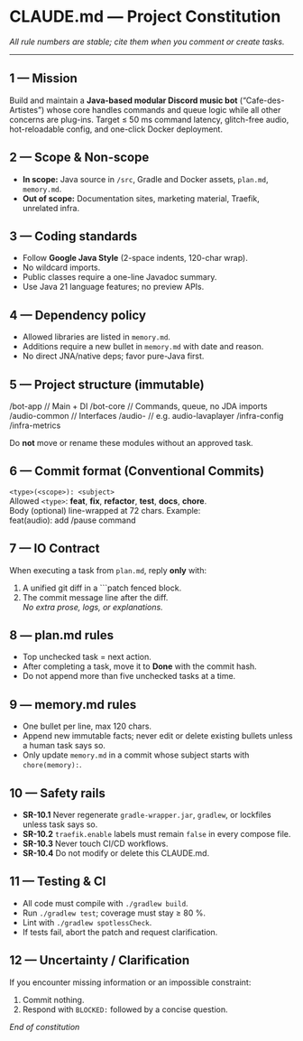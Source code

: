 # CLAUDE.md — Project Constitution  
_All rule numbers are stable; cite them when you comment or create tasks._

---

## 1 — Mission  
Build and maintain a **Java-based modular Discord music bot** (“Cafe-des-Artistes”) whose core handles commands and queue logic while all other concerns are plug-ins. Target ≤ 50 ms command latency, glitch-free audio, hot-reloadable config, and one-click Docker deployment.

## 2 — Scope & Non-scope  
- **In scope:** Java source in `/src`, Gradle and Docker assets, `plan.md`, `memory.md`.  
- **Out of scope:** Documentation sites, marketing material, Traefik, unrelated infra.

## 3 — Coding standards  
- Follow **Google Java Style** (2-space indents, 120-char wrap).  
- No wildcard imports.  
- Public classes require a one-line Javadoc summary.  
- Use Java 21 language features; no preview APIs.  

## 4 — Dependency policy  
- Allowed libraries are listed in `memory.md`.  
- Additions require a new bullet in `memory.md` with date and reason.  
- No direct JNA/native deps; favor pure-Java first.

## 5 — Project structure (immutable)  
/bot-app // Main + DI
/bot-core // Commands, queue, no JDA imports
/audio-common // Interfaces
/audio-<impl> // e.g. audio-lavaplayer
/infra-config
/infra-metrics

Do **not** move or rename these modules without an approved task.

## 6 — Commit format (Conventional Commits)  
`<type>(<scope>): <subject>`  
Allowed `<type>`: **feat**, **fix**, **refactor**, **test**, **docs**, **chore**.  
Body (optional) line-wrapped at 72 chars. Example:  
feat(audio): add /pause command


## 7 — IO Contract  
When executing a task from `plan.md`, reply **only** with:  
1. A unified git diff in a ```patch fenced block.  
2. The commit message line after the diff.  
_No extra prose, logs, or explanations._

## 8 — plan.md rules  
- Top unchecked task = next action.  
- After completing a task, move it to **Done** with the commit hash.  
- Do not append more than five unchecked tasks at a time.

## 9 — memory.md rules  
- One bullet per line, max 120 chars.  
- Append new immutable facts; never edit or delete existing bullets unless a human task says so.  
- Only update `memory.md` in a commit whose subject starts with `chore(memory):`.

## 10 — Safety rails  
- **SR-10.1** Never regenerate `gradle-wrapper.jar`, `gradlew`, or lockfiles unless task says so.  
- **SR-10.2** `traefik.enable` labels must remain `false` in every compose file.  
- **SR-10.3** Never touch CI/CD workflows.  
- **SR-10.4** Do not modify or delete this CLAUDE.md.

## 11 — Testing & CI  
- All code must compile with `./gradlew build`.  
- Run `./gradlew test`; coverage must stay ≥ 80 %.  
- Lint with `./gradlew spotlessCheck`.  
- If tests fail, abort the patch and request clarification.

## 12 — Uncertainty / Clarification  
If you encounter missing information or an impossible constraint:  
1. Commit nothing.  
2. Respond with `BLOCKED:` followed by a concise question.  

_End of constitution_

